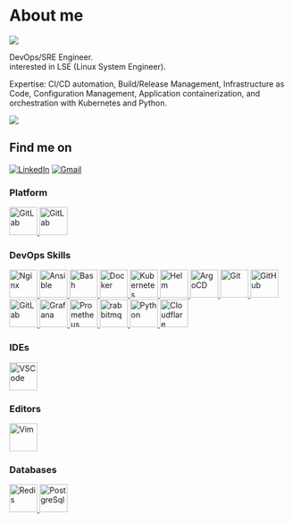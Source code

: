# About me

![](https://komarev.com/ghpvc/?username=alimehr75)

DevOps/SRE Engineer. </br>
interested in LSE (Linux System Engineer).

Expertise: CI/CD automation, Build/Release Management, Infrastructure as Code, Configuration Management, Application containerization, and orchestration with Kubernetes and Python.

<!-- ![Stats](https://github-readme-stats.vercel.app/api?username=alimehr75&include_all_commits=true&theme=merko) -->
<!-- ![Anurag's GitHub stats](https://github-readme-stats-git-masterrstaa-rickstaa.vercel.app/api?username=cod3mas0n/&theme=cobalt2&show_icons=true&card_width=495px) -->
<!-- ![Streak stats](https://github-readme-streak-stats.herokuapp.com/?user=cod3mas0n/&show_icons=true&theme=tokyonight) -->
<img src="https://github-readme-stats.vercel.app/api?username=cod3mas0n/&show_icons=true&theme=dark"/>

</br>

## Find me on

[![LinkedIn](https://img.shields.io/badge/Linkedin-%230077B5.svg?logo=linkedin&logoColor=white)](https://www.linkedin.com/in/ali-mehraji)
[![Gmail](https://img.shields.io/badge/Gmail-D14836?logo=gmail&logoColor=white)](mailto:a.mehraji75@gmail.com)
<!-- [![Mastodon](https://img.shields.io/badge/Mastodon-6364FF?logo=mastodon&logoColor=fff)](https://mastodon.social/@homtaardy) -->

### Platform

<a href="https://www.redhat.com/en/topics/linux">
  <img src="https://cdn.jsdelivr.net/gh/devicons/devicon/icons/linux/linux-original.svg" alt="GitLab" width="50" height="50">
</a>

<a href="https://fedoraproject.org/">
  <img src="https://cdn.jsdelivr.net/gh/devicons/devicon/icons/fedora/fedora-original.svg" alt="GitLab" width="50" height="50">
</a>

### DevOps Skills

<a href="https://nginx.org/en/">
  <img src="https://cdn.jsdelivr.net/gh/devicons/devicon/icons/nginx/nginx-original.svg" alt="Nginx" width="50" height="50">
</a>

<a href="https://docs.ansible.com/">
  <img src="https://cdn.jsdelivr.net/gh/devicons/devicon/icons/ansible/ansible-original.svg" alt="Ansible" width="50" height="50">
</a>

<a href="https://learn-bash.net/">
  <img src="https://cdn.jsdelivr.net/gh/devicons/devicon/icons/bash/bash-original.svg" alt="Bash" width="50" height="50">
</a>

<a href="https://www.docker.com/">
  <img src="https://cdn.simpleicons.org/docker" alt="Docker" width="50" height="50">
</a>

<a href="https://kubernetes.io/">
  <img src="https://cdn.jsdelivr.net/gh/devicons/devicon/icons/kubernetes/kubernetes-original.svg" alt="Kubernetes" width="50" height="50">
</a>

<a href="https://helm.sh/">
  <img src="https://cdn.jsdelivr.net/gh/devicons/devicon/icons/helm/helm-original.svg" alt="Helm" width="50" height="50">
</a>

<a href="https://argo-cd.readthedocs.io/en/stable/">
  <img src="https://cdn.jsdelivr.net/gh/devicons/devicon/icons/argocd/argocd-original.svg" alt="ArgoCD" width="50" height="50">
</a>

<a href="https://git-scm.com/">
  <img src="https://cdn.jsdelivr.net/gh/devicons/devicon/icons/git/git-original.svg" alt="Git" width="50" height="50">
</a>

<a href="https://github.com/">
  <img src="https://cdn.jsdelivr.net/gh/devicons/devicon/icons/github/github-original.svg" alt="GitHub" width="50" height="50">
</a>

<a href="https://about.gitlab.com/">
  <img src="https://cdn.jsdelivr.net/gh/devicons/devicon/icons/gitlab/gitlab-original.svg" alt="GitLab" width="50" height="50">
</a>

<a href="https://grafana.com/">
  <img src="https://cdn.jsdelivr.net/gh/devicons/devicon/icons/grafana/grafana-original.svg" alt="Grafana" width="50" height="50">
</a>

<a href="https://prometheus.io/">
  <img src="https://cdn.jsdelivr.net/gh/devicons/devicon/icons/prometheus/prometheus-original.svg" alt="Prometheus" width="50" height="50">
</a>

<a href="https://www.rabbitmq.com/">
  <img src="https://cdn.jsdelivr.net/gh/devicons/devicon/icons/rabbitmq/rabbitmq-original.svg" alt="rabbitmq" width="50" height="50">
</a>

<a href="https://www.python.org/">
  <img src="https://cdn.jsdelivr.net/gh/devicons/devicon/icons/python/python-original.svg" alt="Python" width="50" height="50">
</a>

<a href="https://www.cloudflare.com/">
  <img src="https://cdn.jsdelivr.net/gh/devicons/devicon/icons/cloudflare/cloudflare-original.svg" alt="Cloudflare" width="50" height="50">
</a>

### IDEs

<a href="https://code.visualstudio.com/">
  <img src="https://cdn.jsdelivr.net/gh/devicons/devicon/icons/vscode/vscode-original.svg" alt="VSCode" width="50" height="50">
</a>

### Editors

<a href="https://www.vim.org/">
  <img src="https://cdn.jsdelivr.net/gh/devicons/devicon/icons/vim/vim-original.svg" alt="Vim" width="50" height="50">
</a>

### Databases

<a href="https://redis.io/">
  <img src="https://cdn.jsdelivr.net/gh/devicons/devicon/icons/redis/redis-original.svg" alt="Redis" width="50" height="50">
</a>

<a href="https://www.postgresql.org/">
  <img src="https://cdn.jsdelivr.net/gh/devicons/devicon/icons/postgresql/postgresql-original.svg" alt="PostgreSql" width="50" height="50">
</a>
